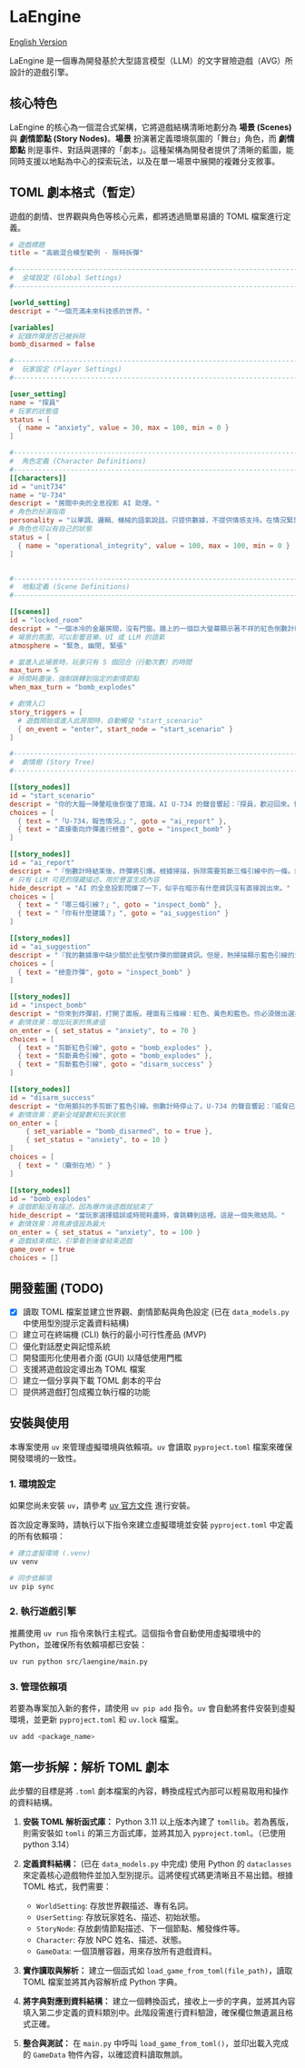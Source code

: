 # LaEngine

[English Version](./README.md)

LaEngine 是一個專為開發基於大型語言模型（LLM）的文字冒險遊戲（AVG）所設計的遊戲引擎。

## 核心特色

LaEngine 的核心為一個混合式架構，它將遊戲結構清晰地劃分為 **場景 (Scenes)** 與 **劇情節點 (Story Nodes)**。**場景** 扮演著定義環境氛圍的「舞台」角色，而 **劇情節點** 則是事件、對話與選擇的「劇本」。這種架構為開發者提供了清晰的藍圖，能同時支援以地點為中心的探索玩法，以及在單一場景中展開的複雜分支敘事。

## TOML 劇本格式（暫定）

遊戲的劇情、世界觀與角色等核心元素，都將透過簡單易讀的 TOML 檔案進行定義。

```toml
# 遊戲標題
title = "高級混合模型範例 - 限時拆彈"

#------------------------------------------------------------------------------
#  全域設定 (Global Settings)
#------------------------------------------------------------------------------

[world_setting]
descript = "一個充滿未來科技感的世界。"

[variables]
# 記錄炸彈是否已被拆除
bomb_disarmed = false

#------------------------------------------------------------------------------
#  玩家設定 (Player Settings)
#------------------------------------------------------------------------------

[user_setting]
name = "探員"
# 玩家的狀態值
status = [
  { name = "anxiety", value = 30, max = 100, min = 0 }
]

#------------------------------------------------------------------------------
#  角色定義 (Character Definitions)
#------------------------------------------------------------------------------
[[characters]]
id = "unit734"
name = "U-734"
descript = "房間中央的全息投影 AI 助理。"
# 角色的扮演指南
personality = "以單調、邏輯、機械的語氣說話。只提供數據，不提供情感支持。在情況緊急時，會重複關鍵指令。"
# 角色也可以有自己的狀態
status = [
  { name = "operational_integrity", value = 100, max = 100, min = 0 }
]


#------------------------------------------------------------------------------
#  地點定義 (Scene Definitions)
#------------------------------------------------------------------------------

[[scenes]]
id = "locked_room"
descript = "一個冰冷的金屬房間，沒有門窗。牆上的一個巨大螢幕顯示著不祥的紅色倒數計時。"
# 場景的氛圍，可以影響音樂、UI 或 LLM 的語氣
atmosphere = "緊急, 幽閉, 緊張"

# 當進入此場景時，玩家只有 5 個回合（行動次數）的時間
max_turn = 5
# 時間耗盡後，強制跳轉到指定的劇情節點
when_max_turn = "bomb_explodes"

# 劇情入口
story_triggers = [
  # 遊戲開始或進入此房間時，自動觸發 "start_scenario"
  { on_event = "enter", start_node = "start_scenario" }
]

#------------------------------------------------------------------------------
#  劇情樹 (Story Tree)
#------------------------------------------------------------------------------

[[story_nodes]]
id = "start_scenario"
descript = "你的大腦一陣暈眩後恢復了意識。AI U-734 的聲音響起：『探員，歡迎回來。情況分析：偵測到一枚即將引爆的炸彈。建議立即處理。』"
choices = [
  { text = "「U-734，報告情況。」", goto = "ai_report" },
  { text = "直接衝向炸彈進行檢查", goto = "inspect_bomb" }
]

[[story_nodes]]
id = "ai_report"
descript = "『倒數計時結束後，炸彈將引爆。根據掃描，拆除需要剪斷三條引線中的一條。錯誤的選擇將導致立即引爆。』"
# 只有 LLM 可見的隱藏描述，用於豐富生成內容
hide_descript = "AI 的全息投影閃爍了一下，似乎在暗示有什麼資訊沒有直接說出來。"
choices = [
  { text = "「哪三條引線？」", goto = "inspect_bomb" },
  { text = "「你有什麼建議？」", goto = "ai_suggestion" }
]

[[story_nodes]]
id = "ai_suggestion"
descript = "『我的數據庫中缺少關於此型號炸彈的關鍵資訊。但是，熱掃描顯示藍色引線的溫度略高於其他兩條。』"
choices = [
  { text = "檢查炸彈", goto = "inspect_bomb" }
]

[[story_nodes]]
id = "inspect_bomb"
descript = "你來到炸彈前，打開了面板。裡面有三條線：紅色、黃色和藍色。你必須做出選擇。"
# 劇情效果：增加玩家的焦慮值
on_enter = { set_status = "anxiety", to = 70 }
choices = [
  { text = "剪斷紅色引線", goto = "bomb_explodes" },
  { text = "剪斷黃色引線", goto = "bomb_explodes" },
  { text = "剪斷藍色引線", goto = "disarm_success" }
]

[[story_nodes]]
id = "disarm_success"
descript = "你用顫抖的手剪斷了藍色引線。倒數計時停止了。U-734 的聲音響起：『威脅已解除。做得好，探員。』"
# 劇情效果：更新全域變數和玩家狀態
on_enter = [
    { set_variable = "bomb_disarmed", to = true },
    { set_status = "anxiety", to = 10 }
]
choices = [
  { text = "（癱倒在地）" }
]

[[story_nodes]]
id = "bomb_explodes"
# 這個節點沒有描述，因為爆炸後遊戲就結束了
hide_descript = "當玩家選擇錯誤或時間耗盡時，會跳轉到這裡。這是一個失敗結局。"
# 劇情效果：將焦慮值設為最大
on_enter = { set_status = "anxiety", to = 100 }
# 遊戲結束標記，引擎看到後會結束遊戲
game_over = true
choices = []
```

## 開發藍圖 (TODO)

- [x] 讀取 TOML 檔案並建立世界觀、劇情節點與角色設定 (已在 `data_models.py` 中使用型別提示定義資料結構)
- [ ] 建立可在終端機 (CLI) 執行的最小可行性產品 (MVP)
- [ ] 優化對話歷史與記憶系統
- [ ] 開發圖形化使用者介面 (GUI) 以降低使用門檻
- [ ] 支援將遊戲設定導出為 TOML 檔案
- [ ] 建立一個分享與下載 TOML 劇本的平台
- [ ] 提供將遊戲打包成獨立執行檔的功能

## 安裝與使用

本專案使用 `uv` 來管理虛擬環境與依賴項。`uv` 會讀取 `pyproject.toml` 檔案來確保開發環境的一致性。

### 1. 環境設定

如果您尚未安裝 `uv`，請參考 [uv 官方文件](https://github.com/astral-sh/uv) 進行安裝。

首次設定專案時，請執行以下指令來建立虛擬環境並安裝 `pyproject.toml` 中定義的所有依賴項：

```bash
# 建立虛擬環境 (.venv)
uv venv

# 同步依賴項
uv pip sync
```

### 2. 執行遊戲引擎

推薦使用 `uv run` 指令來執行主程式。這個指令會自動使用虛擬環境中的 Python，並確保所有依賴項都已安裝：

```bash
uv run python src/laengine/main.py
```

### 3. 管理依賴項

若要為專案加入新的套件，請使用 `uv pip add` 指令。`uv` 會自動將套件安裝到虛擬環境，並更新 `pyproject.toml` 和 `uv.lock` 檔案。

```bash
uv add <package_name>
```

## 第一步拆解：解析 TOML 劇本

此步驟的目標是將 `.toml` 劇本檔案的內容，轉換成程式內部可以輕易取用和操作的資料結構。

1.  **安裝 TOML 解析函式庫：** Python 3.11 以上版本內建了 `tomllib`。若為舊版，則需安裝如 `tomli` 的第三方函式庫，並將其加入 `pyproject.toml`。（已使用python 3.14）

2.  **定義資料結構：** (已在 `data_models.py` 中完成) 使用 Python 的 `dataclasses` 來定義核心遊戲物件並加入型別提示。這將使程式碼更清晰且不易出錯。根據 TOML 格式，我們需要：
    *   `WorldSetting`: 存放世界觀描述、專有名詞。
    *   `UserSetting`: 存放玩家姓名、描述、初始狀態。
    *   `StoryNode`: 存放劇情節點描述、下一個節點、觸發條件等。
    *   `Character`: 存放 NPC 姓名、描述、狀態。
    *   `GameData`: 一個頂層容器，用來存放所有遊戲資料。

3.  **實作讀取與解析：** 建立一個函式如 `load_game_from_toml(file_path)`，讀取 TOML 檔案並將其內容解析成 Python 字典。

4.  **將字典對應到資料結構：** 建立一個轉換函式，接收上一步的字典，並將其內容填入第二步定義的資料類別中。此階段需進行資料驗證，確保欄位無遺漏且格式正確。

5.  **整合與測試：** 在 `main.py` 中呼叫 `load_game_from_toml()`，並印出載入完成的 `GameData` 物件內容，以確認資料讀取無誤。
